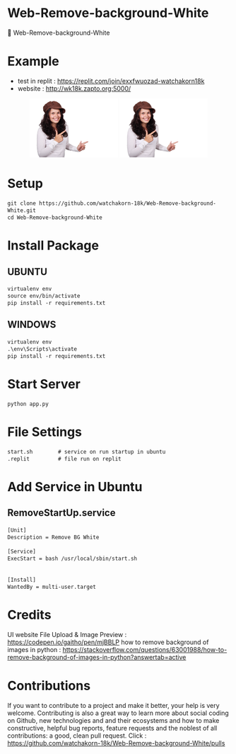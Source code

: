 # Web-Remove-background-White
📙 Web-Remove-background-White



# Example 
- test in replit : https://replit.com/join/exxfwuozad-watchakorn18k
- website : http://wk18k.zapto.org:5000/


<p align="center">
<img src="https://github.com/watchakorn-18k/Web-Remove-background-White/blob/master/Image-Test.jpg" width="200">
<img src="https://github.com/watchakorn-18k/Web-Remove-background-White/blob/master/static/test12.png" width="200">
</p>

# Setup
```
git clone https://github.com/watchakorn-18k/Web-Remove-background-White.git
cd Web-Remove-background-White
```



# Install Package 
## UBUNTU
```
virtualenv env
source env/bin/activate
pip install -r requirements.txt
```
## WINDOWS
```
virtualenv env
.\env\Scripts\activate
pip install -r requirements.txt
```

# Start Server
```
python app.py
```

# File Settings
```
start.sh        # service on run startup in ubuntu
.replit         # file run on replit
```

# Add Service in Ubuntu
## RemoveStartUp.service
```
[Unit]
Description = Remove BG White

[Service]
ExecStart = bash /usr/local/sbin/start.sh


[Install]
WantedBy = multi-user.target
```

# Credits
UI website File Upload & Image Preview : https://codepen.io/gaitho/pen/mjBBLP 
how to remove background of images in python : https://stackoverflow.com/questions/63001988/how-to-remove-background-of-images-in-python?answertab=active
# Contributions
If you want to contribute to a project and make it better, your help is very welcome. Contributing is also a great way to learn more about social coding on Github, new technologies and and their ecosystems and how to make constructive, helpful bug reports, feature requests and the noblest of all contributions: a good, clean pull request.
Click : https://github.com/watchakorn-18k/Web-Remove-background-White/pulls
